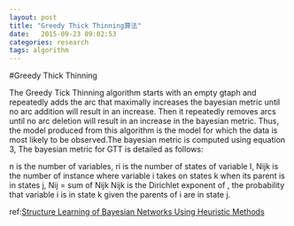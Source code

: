 ```yaml
---
layout: post
title: "Greedy Thick Thinning算法"
date:   2015-09-23 09:02:53
categories: research
tags: algorithm
---
```


#Greedy Thick Thinning

The Greedy Tick Thinning algorithm starts with an empty gtaph and repeatedly adds the arc that
maximally increases the bayesian metric until no arc addition will result in an increase. Then it repeatedly
removes arcs until no arc deletion will result in an increase in the bayesian metric. Thus, the model produced
from this algorithm is the model for which the data is most likely to be observed.The bayesian metric is
computed using equation 3, The bayesian metric for GTT is detailed as follows:

n is the number of variables, ri is the number of states of variable I, Nijk is the number of instance where
variable i takes on states k when its parent is in states j, Nij = sum of Nijk Nijk is the Dirichlet exponent of ,
the probability that variable i is in state k given the parents of i are in state j.




ref:[Structure Learning of Bayesian Networks Using Heuristic Methods](http://ipcsit.com/vol45/047-ICIKM2012-M20002.pdf)
